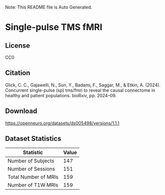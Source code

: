 Note: This README file is Auto Generated.

# Single-pulse TMS fMRI

## License

CC0

## Citation

Glick, C. C., Gajawelli, N., Sun, Y., Badami, F., Saggar, M., & Etkin, A. (2024). Concurrent single-pulse (sp) tms/fmri to reveal the causal connectome in healthy and patient populations. bioRxiv, pp. 2024–09.

## Download

https://openneuro.org/datasets/ds005498/versions/1.1.1

## Dataset Statistics

| Statistic | Value |
| --- | --- |
| Number of Subjects | 147 |
| Number of Sessions | 151 |
| Total Number of MRIs | 159 |
| Number of T1W MRIs | 159 |

